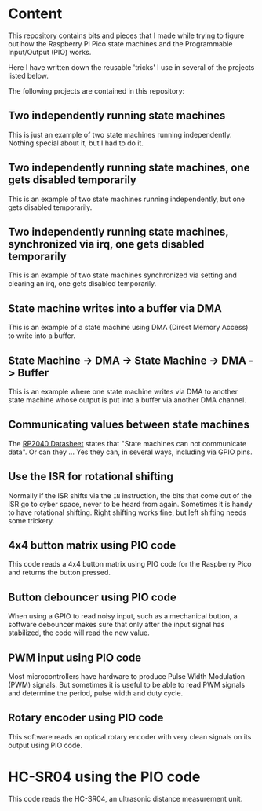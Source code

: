 # Content

This repository contains bits and pieces that I made while trying to figure out how the Raspberry Pi Pico state machines and the Programmable Input/Output (PIO) works.

Here I have written down the reusable 'tricks' I use in several of the projects listed below.

The following projects are contained in this repository:

## Two independently running state machines 
This is just an example of two state machines running independently. Nothing special about it, but I had to do it.

## Two independently running state machines, one gets disabled temporarily
This is an example of two state machines running independently, but one gets disabled temporarily.

## Two independently running state machines, synchronized via irq, one gets disabled temporarily
This is an example of two state machines synchronized via setting and clearing an irq, one gets disabled temporarily.

## State machine writes into a buffer via DMA
This is an example of a state machine using DMA (Direct Memory Access) to write into a buffer.

## State Machine -> DMA -> State Machine -> DMA -> Buffer
This is an example where one state machine writes via DMA to another state machine whose output is put into a buffer via another DMA channel.

## Communicating values between state machines 
The [RP2040 Datasheet](https://datasheets.raspberrypi.org/rp2040/rp2040-datasheet.pdf) states that "State machines can not communicate data". Or can they ... Yes they can, in several ways, including via GPIO pins.

## Use the ISR for rotational shifting
Normally if the ISR shifts via the `IN` instruction, the bits that come out of the ISR go to cyber space, never to be heard from again. Sometimes it is handy to have rotational shifting. Right shifting works fine, but left shifting needs some trickery.

## 4x4 button matrix using PIO code
This code reads a 4x4 button matrix using PIO code for the Raspberry Pico and returns the button pressed.

## Button debouncer using PIO code
When using a GPIO to read noisy input, such as a mechanical button, a software debouncer makes sure that only after the input signal has stabilized, the code will read the new value. 

## PWM input using PIO code
Most microcontrollers have hardware to produce Pulse Width Modulation (PWM) signals. But sometimes it is useful to be able to read PWM signals and determine the period, pulse width and duty cycle.

## Rotary encoder using PIO code
This software reads an optical rotary encoder with very clean signals on its output using PIO code.

# HC-SR04 using the PIO code
This code reads the HC-SR04, an ultrasonic distance measurement unit.
